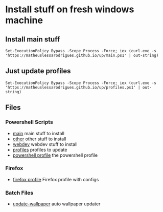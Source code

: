 # Install stuff on fresh windows machine

## Install main stuff

```
Set-ExecutionPolicy Bypass -Scope Process -Force; iex (curl.exe -s 'https://matheuslessarodrigues.github.io/up/main.ps1' | out-string)
```

## Just update profiles

```
Set-ExecutionPolicy Bypass -Scope Process -Force; iex (curl.exe -s 'https://matheuslessarodrigues.github.io/up/profiles.ps1' | out-string)
```

## Files

### Powershell Scripts
- [main](main.ps1) main stuff to install
- [other](other.ps1) other stuff to install
- [webdev](webdev.ps1) webdev stuff to install
- [profiles](profiles.ps1) profiles to update
- [powershell profile](Microsoft.PowerShell_profile.ps1) the powershell profile

### Firefox
- [firefox profile](firefox/user.js) Firefox profile with configs

### Batch Files
- [update-wallpaper](update-wallpaper.bat) auto wallpaper updater
